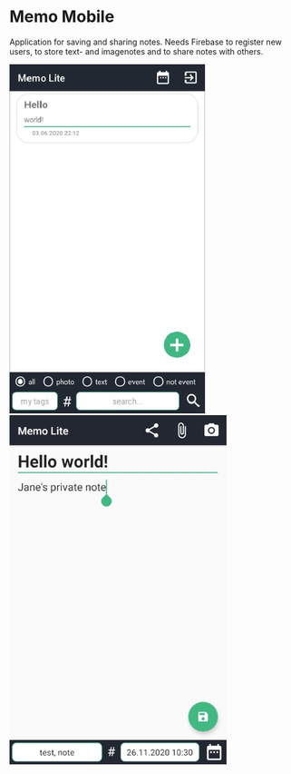 # Memo Mobile

Application for saving and sharing notes. Needs Firebase to register new users, to store text- and imagenotes and to share notes with others.

![main screen](screenshots/1.jpg)
![add note](screenshots/2.jpg)
